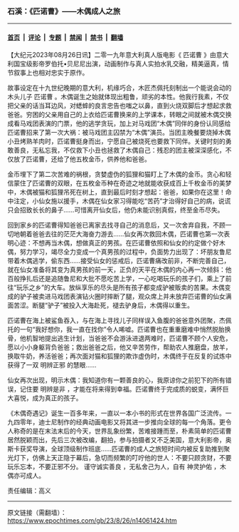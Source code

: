 ### 石溪：《匹诺曹》——木偶成人之旅

---

#### [首页](../../../..?n14061424) &nbsp;|&nbsp; [评论](../../../../../epoch-comment?n14061424) &nbsp;|&nbsp; [专题](../../../../../epoch-special?n14061424) &nbsp;|&nbsp; [禁闻](../../../../../epoch-news?n14061424) &nbsp;|&nbsp; [禁书](../../../../../books?n14061424) &nbsp;|&nbsp; [翻墙](https://github.com/gfw-breaker/nogfw/blob/master/README.md?n14061424)


<div class="post_content" id="artbody" itemprop="articleBody">
 <!-- article content begin -->
 <p>
  【大纪元2023年08月26日讯】二零一九年意大利真人版电影《
  <ok href="https://www.epochtimes.com/gb/tag/%E5%8C%B9%E8%AF%BA%E6%9B%B9.html">
   匹诺曹
  </ok>
  》由意大利国宝级影帝罗伯托•贝尼尼出演，动画制作与真人实拍水乳交融，精美逼真，情节叙事上也相对忠实于原作。
 </p>
 <p>
  故事设定在十九世纪晚期的意大利，机缘巧合，木匠杰佩托刻制出一个能说会动的木头儿子
  <ok href="https://www.epochtimes.com/gb/tag/%E5%8C%B9%E8%AF%BA%E6%9B%B9.html">
   匹诺曹
  </ok>
  。木偶诞生之始就体现出粗鲁，顽劣的本性。他我行我素，不仅把父亲的话当耳边风，对蟋蟀的良言忠告也嗤之以鼻，直到火烧双脚后才想起求救爸爸。穷困的父亲用自己的上衣给匹诺曹换来的上学课本，转眼之间就被木偶交换成看马戏团表演的门票，他的逃学贪玩，加上对马戏团“木偶”同伴的身份认同感给匹诺曹招来了第一次大祸：被马戏团主囚禁为“木偶”演员。当团主晚餐要烧掉木偶小丑烤熟羊肉时，匹诺曹挺身而出，宁愿自己被烧死也要救下同伴。关键时刻的勇敢善良，无私忘我，不仅救下小丑也拯救了木偶自己：残忍的团主被深深感化，不仅放了匹诺曹，还给了他五枚金币，供养他和爸爸。
 </p>
 <p>
  金币埋下了第二次苦难的祸根，贪婪虚伪的狐狸和猫盯上了木偶的金币。贪心和轻信蒙住了匹诺曹的双眼，在五枚金币种在奇迹之地就能收获成百上千枚金币的美梦中，木偶被猫和狐狸吊死在树上，直到最后时刻才想起：爸爸，如果你在这里！命中注定，小仙女施以援手，木偶在仙女家习得能吃“苦药”才治得好自己的病，说谎只会招致长长的鼻子……可惜离开仙女后，他仍未能识别真假，终至金币尽失。
 </p>
 <p>
  回到家乡的匹诺曹得知爸爸已离家去找寻自己的消息后，又一次舍弃自我，不顾一切地朝着爸爸去往的茫茫大海奋力游去……仙女再次救回木偶，匹诺曹也第一次表明心迹：不想再当木偶，想做真正的男孩。在匹诺曹依照和仙女的约定做个好木偶，努力学习，竭尽全力变成一个真男孩的过程中，负面势力出现了：坏朋友鲁尼带着木偶逃学，偷东西……接受仙女的惩戒后，匹诺曹痛改前非，不断完善自己，就在仙女准备将其变为真男孩的前一天，正负的天平在木偶的内心再一次倾斜：他百般挣扎后还是追随鲁尼和大批不愿吃苦上学，一心吃喝玩乐的孩子们，乘上了前往“玩乐之乡”的大车。放纵享乐的尽头是所有孩子都变成驴被贩卖的苦果。木偶变成的驴子被卖进马戏团表演钻火圈时摔断了腿，观众席上并未放弃匹诺曹的仙女满面苦涩。断腿“驴子”被投入大海赴死，褪去驴身后，木偶得以重生。
 </p>
 <p>
  匹诺曹在海上被鲨鱼吞入，与在海上寻找儿子同样误入鱼腹的爸爸意外团聚，杰佩托的一句“我好想你，我一直在找你”令人唏嘘。匹诺曹也在重重磨难中悄然脱胎换骨，他机智地提出逃生计划，当爸爸不会游泳进退两难时，匹诺曹不顾个人安危，愿以小小身躯背负爸爸；救出爸爸之后，他又辛苦劳作，帮助农人推磨盘，放羊，换取牛奶，养活爸爸；再次面对猫和狐狸的欺诈虚伪时，木偶终于在反复的试炼中获得了一双
  <ok href="https://www.epochtimes.com/gb/tag/%E6%98%8E%E8%BE%A8%E6%AD%A3%E9%82%AA.html">
   明辨正邪
  </ok>
  的慧眼……
 </p>
 <p>
  仙女再次出现，明示木偶：我知道你有一颗善良的心，我原谅你之前犯下的所有错误，记住要
  <ok href="https://www.epochtimes.com/gb/tag/%E6%98%8E%E8%BE%A8%E6%98%AF%E9%9D%9E.html">
   明辨是非
  </ok>
  ，才能在将来得到幸福。匹诺曹终于完成质的蜕变，满怀巨大喜悦，成为真正的孩子。
 </p>
 <p>
  《木偶奇遇记》诞生一百多年来，一直以一本小书的形式在世界各国广泛流传。一九四零年，迪士尼制作的经典动画电影又将其进一步推向全球的每一个角落。更令人称奇的是在末法末后的今天，世界乱象纷繁，苦难接踵而至，朴素简单的匹诺曹居然脱颖而出，先后三次被改编，翻拍，参与拍摄者又不乏美国，意大利影帝，奥斯卡获奖导演，全球顶级制作班底……匹诺曹的成人之旅短时间内被反复助推到聚光灯下，仿佛上天正隐于幕后，急切而频繁的叮咛他的世人：不要只顾贪财，不要玩乐忘本，不要正邪不分。
  <ok href="https://www.epochtimes.com/gb/tag/%E8%B0%A8%E5%AE%88%E8%AF%9A%E5%AE%9E%E5%96%84%E8%89%AF.html">
   谨守诚实善良
  </ok>
  ，无私舍己为人，自有
  <ok href="https://www.epochtimes.com/gb/tag/%E7%A5%9E%E7%81%B5%E6%8A%A4%E4%BD%91.html">
   神灵护佑
  </ok>
  ，木偶亦可成人。
 </p>
 <p>
  责任编辑：高义
 </p>
 <!-- article content end -->
 <div id="below_article_ad">
 </div>
</div>


---

原文链接（需翻墙）：https://www.epochtimes.com/gb/23/8/26/n14061424.htm
